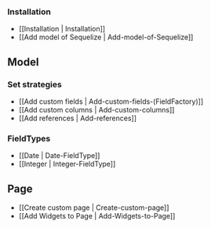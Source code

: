 ### Installation
* [[Installation | Installation]]
* [[Add model of Sequelize | Add-model-of-Sequelize]]

## Model
### Set strategies
* [[Add custom fields | Add-custom-fields-(FieldFactory)]]
* [[Add custom columns | Add-custom-columns]]
* [[Add references | Add-references]]
### FieldTypes
* [[Date | Date-FieldType]]
* [[Integer | Integer-FieldType]]

## Page
* [[Create custom page | Create-custom-page]]
* [[Add Widgets to Page | Add-Widgets-to-Page]]

